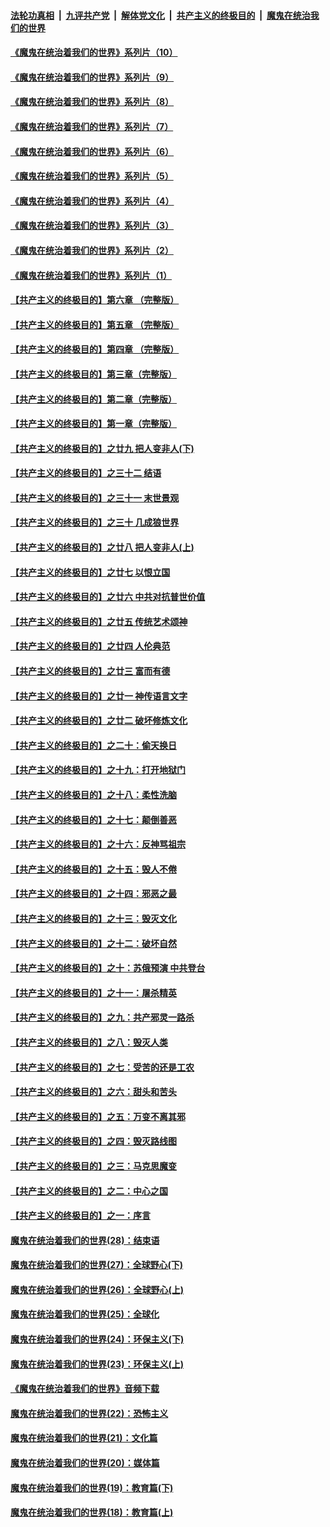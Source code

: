 ####  [法轮功真相](../../../../basic/blob/master/README.md?t=08021032) &nbsp;|&nbsp; [九评共产党](../../../../9ping.md/blob/master/README.md?t=08021032) &nbsp;|&nbsp; [解体党文化](../../../../jtdwh.md/blob/master/README.md?t=08021032)  &nbsp;|&nbsp; [共产主义的终极目的](../../../../gczydzjmd.md/blob/master/README.md?t=08021032) &nbsp;|&nbsp; [魔鬼在统治我们的世界](../../../../mgztzwmdsj.md/blob/master/README.md?t=08021032) 

#### [《魔鬼在统治着我们的世界》系列片（10）](../pages/nsc422/n12292670.md?t=08021032) 

#### [《魔鬼在统治着我们的世界》系列片（9）](../pages/nsc422/n12290859.md?t=08021032) 

#### [《魔鬼在统治着我们的世界》系列片（8）](../pages/nsc422/n12287445.md?t=08021032) 

#### [《魔鬼在统治着我们的世界》系列片（7）](../pages/nsc422/n12283425.md?t=08021032) 

#### [《魔鬼在统治着我们的世界》系列片（6）](../pages/nsc422/n12282314.md?t=08021032) 

#### [《魔鬼在统治着我们的世界》系列片（5）](../pages/nsc422/n12281419.md?t=08021032) 

#### [《魔鬼在统治着我们的世界》系列片（4）](../pages/nsc422/n12274024.md?t=08021032) 

#### [《魔鬼在统治着我们的世界》系列片（3）](../pages/nsc422/n12271322.md?t=08021032) 

#### [《魔鬼在统治着我们的世界》系列片（2）](../pages/nsc422/n12269049.md?t=08021032) 

#### [《魔鬼在统治着我们的世界》系列片（1）](../pages/nsc422/n12267575.md?t=08021032) 

#### [【共产主义的终极目的】第六章 （完整版）](../pages/nsc422/n11428913.md?t=08021032) 

#### [【共产主义的终极目的】第五章 （完整版）](../pages/nsc422/n11428912.md?t=08021032) 

#### [【共产主义的终极目的】第四章 （完整版）](../pages/nsc422/n11428907.md?t=08021032) 

#### [【共产主义的终极目的】第三章（完整版）](../pages/nsc422/n11428848.md?t=08021032) 

#### [【共产主义的终极目的】第二章（完整版）](../pages/nsc422/n11428831.md?t=08021032) 

#### [【共产主义的终极目的】第一章（完整版）](../pages/nsc422/n11417651.md?t=08021032) 

#### [【共产主义的终极目的】之廿九 把人变非人(下)](../pages/nsc422/n11344140.md?t=08021032) 

#### [【共产主义的终极目的】之三十二 结语](../pages/nsc422/n11360535.md?t=08021032) 

#### [【共产主义的终极目的】之三十一 末世景观](../pages/nsc422/n11351129.md?t=08021032) 

#### [【共产主义的终极目的】之三十 几成狼世界](../pages/nsc422/n11348280.md?t=08021032) 

#### [【共产主义的终极目的】之廿八 把人变非人(上)](../pages/nsc422/n11340492.md?t=08021032) 

#### [【共产主义的终极目的】之廿七 以恨立国](../pages/nsc422/n11336944.md?t=08021032) 

#### [【共产主义的终极目的】之廿六 中共对抗普世价值](../pages/nsc422/n11324785.md?t=08021032) 

#### [【共产主义的终极目的】之廿五 传统艺术颂神](../pages/nsc422/n11296396.md?t=08021032) 

#### [【共产主义的终极目的】之廿四 人伦典范](../pages/nsc422/n11296397.md?t=08021032) 

#### [【共产主义的终极目的】之廿三 富而有德](../pages/nsc422/n11283598.md?t=08021032) 

#### [【共产主义的终极目的】之廿一 神传语言文字](../pages/nsc422/n11263265.md?t=08021032) 

#### [【共产主义的终极目的】之廿二 破坏修炼文化](../pages/nsc422/n11245728.md?t=08021032) 

#### [【共产主义的终极目的】之二十：偷天换日](../pages/nsc422/n11238846.md?t=08021032) 

#### [【共产主义的终极目的】之十九：打开地狱门](../pages/nsc422/n11206376.md?t=08021032) 

#### [【共产主义的终极目的】之十八：柔性洗脑](../pages/nsc422/n11199994.md?t=08021032) 

#### [【共产主义的终极目的】之十七：颠倒善恶](../pages/nsc422/n11179782.md?t=08021032) 

#### [【共产主义的终极目的】之十六：反神骂祖宗](../pages/nsc422/n11166798.md?t=08021032) 

#### [【共产主义的终极目的】之十五：毁人不倦](../pages/nsc422/n11166792.md?t=08021032) 

#### [【共产主义的终极目的】之十四：邪恶之最](../pages/nsc422/n11150249.md?t=08021032) 

#### [【共产主义的终极目的】之十三：毁灭文化](../pages/nsc422/n11135227.md?t=08021032) 

#### [【共产主义的终极目的】之十二：破坏自然](../pages/nsc422/n11135214.md?t=08021032) 

#### [【共产主义的终极目的】之十：苏俄预演 中共登台](../pages/nsc422/n11118424.md?t=08021032) 

#### [【共产主义的终极目的】之十一：屠杀精英](../pages/nsc422/n11118442.md?t=08021032) 

#### [【共产主义的终极目的】之九：共产邪灵一路杀](../pages/nsc422/n11114139.md?t=08021032) 

#### [【共产主义的终极目的】之八：毁灭人类](../pages/nsc422/n11108503.md?t=08021032) 

#### [【共产主义的终极目的】之七：受苦的还是工农](../pages/nsc422/n11101809.md?t=08021032) 

#### [【共产主义的终极目的】之六：甜头和苦头](../pages/nsc422/n11096971.md?t=08021032) 

#### [【共产主义的终极目的】之五：万变不离其邪](../pages/nsc422/n11091285.md?t=08021032) 

#### [【共产主义的终极目的】之四：毁灭路线图](../pages/nsc422/n11086284.md?t=08021032) 

#### [【共产主义的终极目的】之三：马克思魔变](../pages/nsc422/n11061941.md?t=08021032) 

#### [【共产主义的终极目的】之二：中心之国](../pages/nsc422/n11047728.md?t=08021032) 

#### [【共产主义的终极目的】之一：序言](../pages/nsc422/n11086077.md?t=08021032) 

#### [魔鬼在统治着我们的世界(28)：结束语](../pages/nsc422/n10936246.md?t=08021032) 

#### [魔鬼在统治着我们的世界(27)：全球野心(下)](../pages/nsc422/n10928319.md?t=08021032) 

#### [魔鬼在统治着我们的世界(26)：全球野心(上)](../pages/nsc422/n10900318.md?t=08021032) 

#### [魔鬼在统治着我们的世界(25)：全球化](../pages/nsc422/n10788205.md?t=08021032) 

#### [魔鬼在统治着我们的世界(24)：环保主义(下)](../pages/nsc422/n10695307.md?t=08021032) 

#### [魔鬼在统治着我们的世界(23)：环保主义(上)](../pages/nsc422/n10688613.md?t=08021032) 

#### [《魔鬼在统治着我们的世界》音频下载](../pages/nsc422/n10635553.md?t=08021032) 

#### [魔鬼在统治着我们的世界(22)：恐怖主义](../pages/nsc422/n10614727.md?t=08021032) 

#### [魔鬼在统治着我们的世界(21)：文化篇](../pages/nsc422/n10597706.md?t=08021032) 

#### [魔鬼在统治着我们的世界(20)：媒体篇](../pages/nsc422/n10586579.md?t=08021032) 

#### [魔鬼在统治着我们的世界(19)：教育篇(下)](../pages/nsc422/n10564808.md?t=08021032) 

#### [魔鬼在统治着我们的世界(18)：教育篇(上)](../pages/nsc422/n10526970.md?t=08021032) 

